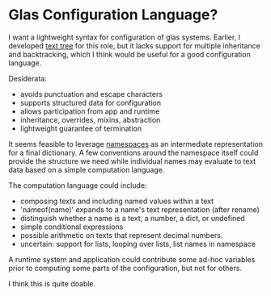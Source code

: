# Glas Configuration Language?

I want a lightweight syntax for configuration of glas systems. Earlier, I developed [text tree](TextTree.md) for this role, but it lacks support for multiple inheritance and backtracking, which I think would be useful for a good configuration language.

Desiderata:

* avoids punctuation and escape characters
* supports structured data for configuration
* allows participation from app and runtime
* inheritance, overrides, mixins, abstraction
* lightweight guarantee of termination

It seems feasible to leverage [namespaces](GlasNamespaces.md) as an intermediate representation for a final dictionary. A few conventions around the namespace itself could provide the structure we need while individual names may evaluate to text data based on a simple computation language. 

The computation language could include:

* composing texts and including named values within a text
* 'nameof(name)' expands to a name's text representation (after rename)
* distinguish whether a name is a text, a number, a dict, or undefined
* simple conditional expressions
* possible arithmetic on texts that represent decimal numbers. 
* uncertain: support for lists, looping over lists, list names in namespace

A runtime system and application could contribute some ad-hoc variables prior to computing some parts of the configuration, but not for others.

I think this is quite doable. 

